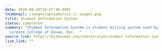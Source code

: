 ```yaml
---
date: 2020-08-28T16:47:58.499Z
thumbnail: /images/uploads/sis-ci-image1.png
title: Student Information System
status: completed
summary: "Student Information System is student billing system used by San
  Lorenzo College of Davao, Inc.  "
source_link: https://bitbucket.org/chesteralan/student-information-system/src/master/
live_link: ""
---
```


